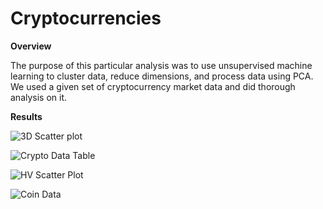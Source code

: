 # Cryptocurrencies

**Overview**

The purpose of this particular analysis was to use unsupervised machine learning to cluster data, reduce dimensions, and process data using PCA. We used a given set of cryptocurrency market data and did thorough analysis on it.

**Results**

![3D Scatter plot](https://user-images.githubusercontent.com/6594718/177020846-19de290a-28ef-4ed3-a632-c38e2c56cd28.png)

![Crypto Data Table](https://user-images.githubusercontent.com/6594718/177020936-1b7ada0d-4663-492b-8e27-8e731a0b4ca1.png)

![HV Scatter Plot](https://user-images.githubusercontent.com/6594718/177020909-e5de760d-fa91-4898-a9b1-9c22d369feb0.png)

![Coin Data](https://user-images.githubusercontent.com/6594718/177021392-592c7e4e-d4db-4de7-9b3a-3983d5378241.png)
